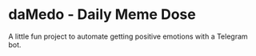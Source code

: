 # daMedo - Daily Meme Dose
A little fun project to automate getting positive emotions with a Telegram bot.
